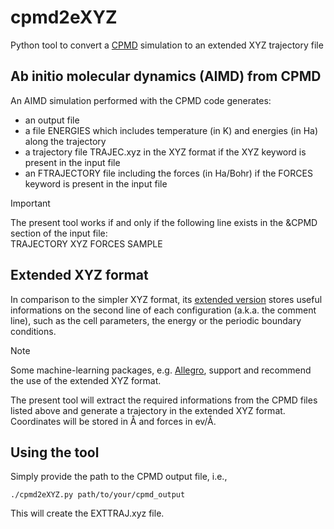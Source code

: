 # cpmd2eXYZ
Python tool to convert a [CPMD](https://github.com/CPMD-code) simulation to an extended XYZ trajectory file

## Ab initio molecular dynamics (AIMD) from CPMD
An AIMD simulation performed with the CPMD code generates:
- an output file
- a file ENERGIES which includes temperature (in K) and energies (in Ha) along the trajectory
- a trajectory file TRAJEC.xyz in the XYZ format if the XYZ keyword is present in the input file
- an FTRAJECTORY file including the forces (in Ha/Bohr) if the FORCES keyword is present in the input file

> [!IMPORTANT]
> The present tool works if and only if the following line exists in the &CPMD section of the input file:\
> TRAJECTORY XYZ FORCES SAMPLE

## Extended XYZ format
In comparison to the simpler XYZ format, its [extended version](https://github.com/libAtoms/extxyz) stores useful informations on the second line of each configuration (a.k.a. the comment line), such as the cell parameters, the energy or the periodic boundary conditions.

> [!NOTE]
> Some machine-learning packages, e.g. [Allegro](https://github.com/mir-group/allegro), support and recommend the use of the extended XYZ format.

The present tool will extract the required informations from the CPMD files listed above and generate a trajectory in the extended XYZ format. Coordinates will be stored in Å and forces in ev/Å.

## Using the tool
Simply provide the path to the CPMD output file, i.e.,

`./cpmd2eXYZ.py path/to/your/cpmd_output`

This will create the EXTTRAJ.xyz file.
